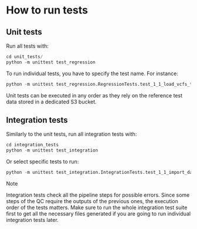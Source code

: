 # How to run tests

## Unit tests

Run all tests with: 
```Python
cd unit_tests/
python -m unittest test_regression
```

To run individual tests, you have to specify the test name. For instance:
```Python
python -m unittest test_regression.RegressionTests.test_1_1_load_vcfs_to_mt
```

Unit tests can be executed in any order as they rely on the reference test data stored in a dedicated S3 bucket.

## Integration tests
Similarly to the unit tests, run all integration tests with:
```Python
cd integration_tests
python -m unittest test_integration
```

Or select specific tests to run:
```Python
python -m unittest test_integration.IntegrationTests.test_1_1_import_data
```
> [!NOTE]
> Integration tests check all the pipeline steps for possible errors. Since some steps of the QC require the outputs of the previous ones, the execution order of the tests matters. Make sure to run the whole integration test suite first to get all the necessary files generated if you are going to run individual integration tests later.
